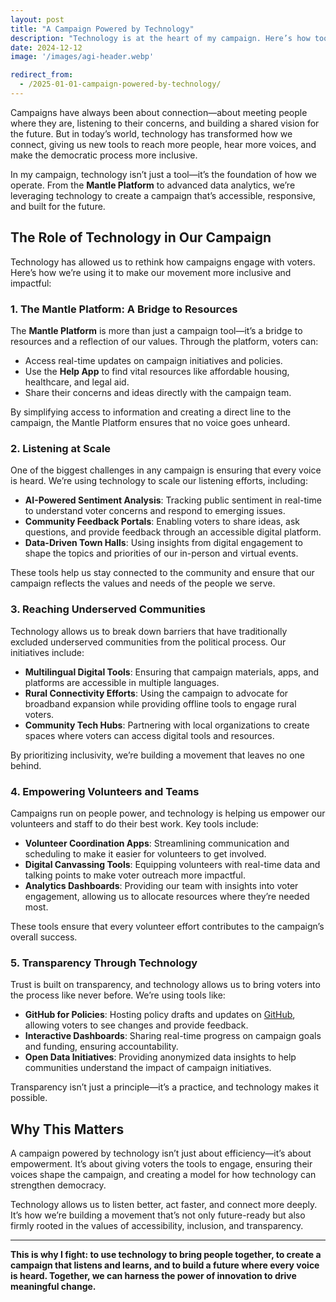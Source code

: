 ```yaml
---
layout: post
title: "A Campaign Powered by Technology"
description: "Technology is at the heart of my campaign. Here’s how tools like the Mantle Platform are helping us engage voters, listen to their concerns, and build an inclusive, future-ready movement."
date: 2024-12-12
image: '/images/agi-header.webp'

redirect_from:
  - /2025-01-01-campaign-powered-by-technology/
---
```


Campaigns have always been about connection—about meeting people where they are, listening to their concerns, and building a shared vision for the future. But in today’s world, technology has transformed how we connect, giving us new tools to reach more people, hear more voices, and make the democratic process more inclusive.

In my campaign, technology isn’t just a tool—it’s the foundation of how we operate. From the **Mantle Platform** to advanced data analytics, we’re leveraging technology to create a campaign that’s accessible, responsive, and built for the future.

## The Role of Technology in Our Campaign

Technology has allowed us to rethink how campaigns engage with voters. Here’s how we’re using it to make our movement more inclusive and impactful:

### 1. **The Mantle Platform: A Bridge to Resources**

The **Mantle Platform** is more than just a campaign tool—it’s a bridge to resources and a reflection of our values. Through the platform, voters can:

- Access real-time updates on campaign initiatives and policies.  
- Use the **Help App** to find vital resources like affordable housing, healthcare, and legal aid.  
- Share their concerns and ideas directly with the campaign team.  

By simplifying access to information and creating a direct line to the campaign, the Mantle Platform ensures that no voice goes unheard.

### 2. **Listening at Scale**

One of the biggest challenges in any campaign is ensuring that every voice is heard. We’re using technology to scale our listening efforts, including:

- **AI-Powered Sentiment Analysis**: Tracking public sentiment in real-time to understand voter concerns and respond to emerging issues.  
- **Community Feedback Portals**: Enabling voters to share ideas, ask questions, and provide feedback through an accessible digital platform.  
- **Data-Driven Town Halls**: Using insights from digital engagement to shape the topics and priorities of our in-person and virtual events.  

These tools help us stay connected to the community and ensure that our campaign reflects the values and needs of the people we serve.

### 3. **Reaching Underserved Communities**

Technology allows us to break down barriers that have traditionally excluded underserved communities from the political process. Our initiatives include:

- **Multilingual Digital Tools**: Ensuring that campaign materials, apps, and platforms are accessible in multiple languages.  
- **Rural Connectivity Efforts**: Using the campaign to advocate for broadband expansion while providing offline tools to engage rural voters.  
- **Community Tech Hubs**: Partnering with local organizations to create spaces where voters can access digital tools and resources.  

By prioritizing inclusivity, we’re building a movement that leaves no one behind.

### 4. **Empowering Volunteers and Teams**

Campaigns run on people power, and technology is helping us empower our volunteers and staff to do their best work. Key tools include:

- **Volunteer Coordination Apps**: Streamlining communication and scheduling to make it easier for volunteers to get involved.  
- **Digital Canvassing Tools**: Equipping volunteers with real-time data and talking points to make voter outreach more impactful.  
- **Analytics Dashboards**: Providing our team with insights into voter engagement, allowing us to allocate resources where they’re needed most.  

These tools ensure that every volunteer effort contributes to the campaign’s overall success.

### 5. **Transparency Through Technology**

Trust is built on transparency, and technology allows us to bring voters into the process like never before. We’re using tools like:

- **GitHub for Policies**: Hosting policy drafts and updates on [GitHub](https://github.com/CastroForGeorgia), allowing voters to see changes and provide feedback.  
- **Interactive Dashboards**: Sharing real-time progress on campaign goals and funding, ensuring accountability.  
- **Open Data Initiatives**: Providing anonymized data insights to help communities understand the impact of campaign initiatives.  

Transparency isn’t just a principle—it’s a practice, and technology makes it possible.

## Why This Matters

A campaign powered by technology isn’t just about efficiency—it’s about empowerment. It’s about giving voters the tools to engage, ensuring their voices shape the campaign, and creating a model for how technology can strengthen democracy.

Technology allows us to listen better, act faster, and connect more deeply. It’s how we’re building a movement that’s not only future-ready but also firmly rooted in the values of accessibility, inclusion, and transparency.

---

**This is why I fight: to use technology to bring people together, to create a campaign that listens and learns, and to build a future where every voice is heard. Together, we can harness the power of innovation to drive meaningful change.**
